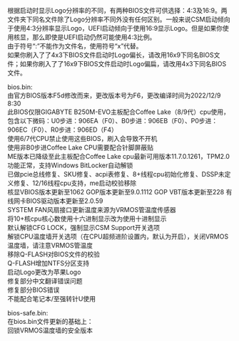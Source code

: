 根据启动时显示Logo分辨率的不同，有两种BIOS文件可供选择：4:3及16:9。两文件夹下同名文件除了Logo分辨率不同外没有任何区别。一般来说CSM启动倾向于使用4:3分辨率显示Logo，UEFI启动倾向于使用16:9显示Logo。但是如果你使用核显，那么即使是UEFI启动仍然可能使用4:3比例。  
由于符号“:”不能作为文件名，使用符号“x”代替。  
如果你刷入了了4x3下BIOS文件启动时Logo偏长，请改用16x9下同名BIOS文件；如果你刷入了了16x9下BIOS文件启动时Logo偏扁，请改用4x3下同名BIOS文件。

bios.bin:  
由官方BIOS版本F5d修改而来，更改版本号为F6，更改编译时间为2022/12/9 8:30  
此BIOS仅限GIGABYTE B250M-EVO主板配合Coffee Lake（8/9代）cpu使用，包含以下微码：U0步进：906EA（F0）、B0步进：906EB（F0）、P0步进：906EC（F0）、R0步进：906ED（F4）  
使用6/7代CPU禁止使用这些BIOS，刷入会导致不开机  
使用非B0步进Coffee Lake CPU需要配合针脚屏蔽贴  
ME版本已降级至此主板配合Coffee Lake cpu最新可用版本11.7.0.1261，TPM2.0功能正常，支持Windows BitLocker自动解锁  
已做pcie总线修复、SKU修复、acpi表修复、8+线程cpu初始化修复、DSSP未定义修复、12/16线程cpu支持，me启动校验移除  
核显VBIOS版本更新至1062 GOP版本更新至9.0.1112 GOP VBT版本更新至228 有线网卡BIOS驱动版本更新至2.0.59  
SYSTEM FAN风扇接口更新温度来源为VRMOS管温度传感器  
将10+核cpu核心数使用十六进制显示改为使用十进制显示  
默认解锁CFG LOCK，强制显示CSM Support开关选项  
解锁CPU温度墙开关选项（在CPU超频进阶设置内，默认为开启），关闭VRMOS温度墙，请注意VRMOS管温度  
移除Q-FLASH对BIOS文件的校验  
Q-FLASH增加NTFS分区支持  
启动Logo更改为苹果Logo  
修复部分中文翻译错误问题  
修复部分BIOS错误  
不能配合笔记本/至强转针U使用

bios-safe.bin:  
在bios.bin文件更新的基础上：  
回锁VRMOS温度墙的安全版本
